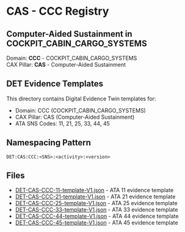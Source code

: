 # CAS - CCC Registry

## Computer-Aided Sustainment in COCKPIT_CABIN_CARGO_SYSTEMS

Domain: **CCC** - COCKPIT_CABIN_CARGO_SYSTEMS  
CAX Pillar: **CAS** - Computer-Aided Sustainment

## DET Evidence Templates

This directory contains Digital Evidence Twin templates for:
- Domain: CCC (COCKPIT_CABIN_CARGO_SYSTEMS)
- CAX Pillar: CAS (Computer-Aided Sustainment)
- ATA SNS Codes: 11, 21, 25, 33, 44, 45

## Namespacing Pattern
```
DET:CAS:CCC:<SNS>:<activity>:<version>
```

## Files
- [DET-CAS-CCC-11-template-V1.json](DET-CAS-CCC-11-template-V1.json) - ATA 11 evidence template
- [DET-CAS-CCC-21-template-V1.json](DET-CAS-CCC-21-template-V1.json) - ATA 21 evidence template
- [DET-CAS-CCC-25-template-V1.json](DET-CAS-CCC-25-template-V1.json) - ATA 25 evidence template
- [DET-CAS-CCC-33-template-V1.json](DET-CAS-CCC-33-template-V1.json) - ATA 33 evidence template
- [DET-CAS-CCC-44-template-V1.json](DET-CAS-CCC-44-template-V1.json) - ATA 44 evidence template
- [DET-CAS-CCC-45-template-V1.json](DET-CAS-CCC-45-template-V1.json) - ATA 45 evidence template
